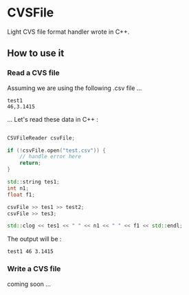 # CVSFile

Light CVS file format handler wrote in C++.

## How to use it

### Read a CVS file

Assuming we are using the following .csv file ...

```csv
test1
46,3.1415
```
... Let's read these data in C++ :
```c++

CSVFileReader csvFile;

if (!csvFile.open("test.csv")) {
	// handle error here
	return;
}

std::string tes1;
int n1;
float f1;

csvFile >> tes1 >> test2;
csvFile >> tes3;

std::clog << tes1 << " " << n1 << " " << f1 << std::endl;
```

The output will be :
```
test1 46 3.1415
```

### Write a CVS file

coming soon ...
